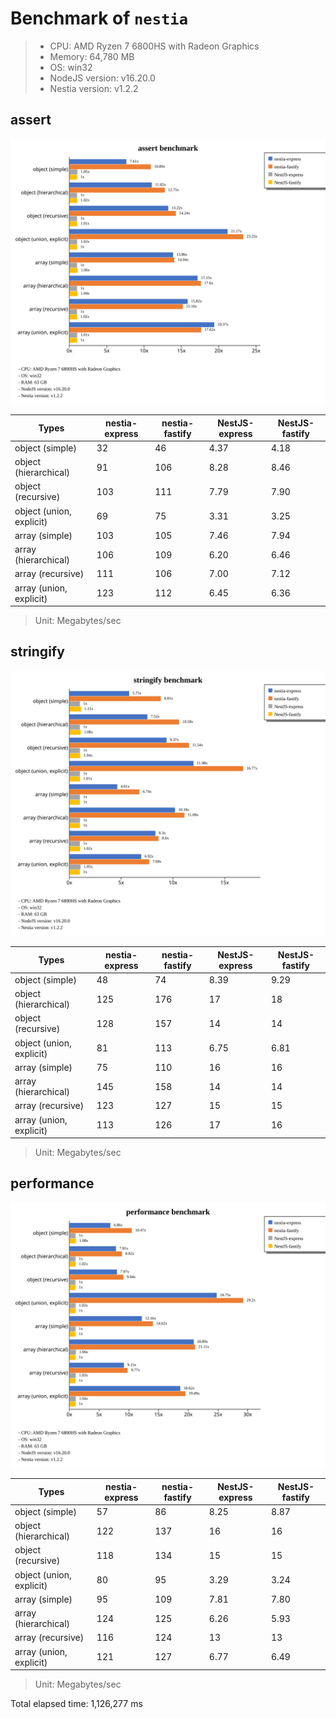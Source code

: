 # Benchmark of `nestia`
> - CPU: AMD Ryzen 7 6800HS with Radeon Graphics
> - Memory: 64,780 MB
> - OS: win32
> - NodeJS version: v16.20.0
> - Nestia version: v1.2.2


## assert
![assert benchmark](images/assert.svg)

 Types | nestia-express | nestia-fastify | NestJS-express | NestJS-fastify 
-------|------|------|------|------
 object (simple) | 32 | 46 | 4.37 | 4.18 
 object (hierarchical) | 91 | 106 | 8.28 | 8.46 
 object (recursive) | 103 | 111 | 7.79 | 7.90 
 object (union, explicit) | 69 | 75 | 3.31 | 3.25 
 array (simple) | 103 | 105 | 7.46 | 7.94 
 array (hierarchical) | 106 | 109 | 6.20 | 6.46 
 array (recursive) | 111 | 106 | 7.00 | 7.12 
 array (union, explicit) | 123 | 112 | 6.45 | 6.36 

> Unit: Megabytes/sec




## stringify
![stringify benchmark](images/stringify.svg)

 Types | nestia-express | nestia-fastify | NestJS-express | NestJS-fastify 
-------|------|------|------|------
 object (simple) | 48 | 74 | 8.39 | 9.29 
 object (hierarchical) | 125 | 176 | 17 | 18 
 object (recursive) | 128 | 157 | 14 | 14 
 object (union, explicit) | 81 | 113 | 6.75 | 6.81 
 array (simple) | 75 | 110 | 16 | 16 
 array (hierarchical) | 145 | 158 | 14 | 14 
 array (recursive) | 123 | 127 | 15 | 15 
 array (union, explicit) | 113 | 126 | 17 | 16 

> Unit: Megabytes/sec




## performance
![performance benchmark](images/performance.svg)

 Types | nestia-express | nestia-fastify | NestJS-express | NestJS-fastify 
-------|------|------|------|------
 object (simple) | 57 | 86 | 8.25 | 8.87 
 object (hierarchical) | 122 | 137 | 16 | 16 
 object (recursive) | 118 | 134 | 15 | 15 
 object (union, explicit) | 80 | 95 | 3.29 | 3.24 
 array (simple) | 95 | 109 | 7.81 | 7.80 
 array (hierarchical) | 124 | 125 | 6.26 | 5.93 
 array (recursive) | 116 | 124 | 13 | 13 
 array (union, explicit) | 121 | 127 | 6.77 | 6.49 

> Unit: Megabytes/sec







Total elapsed time: 1,126,277 ms

